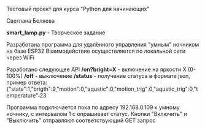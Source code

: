 Тестовый проект для курса "Python для начинающих"

Светлана Беляева

**smart_lamp.py** - Творческое задание

Разработана программа для удалённого управления "умным" ночником на базе ESP32
Взаимодействие осуществляется по локальной сети через WiFi 

Раработано следующее API
**/on?bright=X** - включение на яркости X (0-100%)
**/off** - выключение
**/status** - получение статуса в формате json, пример ответа:
{"state":1,"brigth":9,"motion":0,"aqustic":0,"motion_trig":0,"aqustic_trig":0,"temperature":23

Программа подключается пока по адресу 192.168.0.109 к умному ночнику, с интервалом 1 с опрашивает статус.
Кнопки "Включить" и "Выключить" отправляют соответствующий GET запрос

